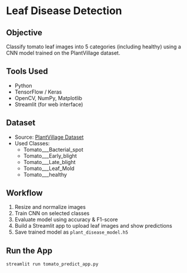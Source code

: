 # Leaf Disease Detection

## Objective
Classify tomato leaf images into 5 categories (including healthy) using a CNN model trained on the PlantVillage dataset.

## Tools Used
- Python
- TensorFlow / Keras
- OpenCV, NumPy, Matplotlib
- Streamlit (for web interface)

## Dataset
- Source: [PlantVillage Dataset](https://www.kaggle.com/datasets/emmarex/plantdisease)
- Used Classes:
  - Tomato___Bacterial_spot
  - Tomato___Early_blight
  - Tomato___Late_blight
  - Tomato___Leaf_Mold
  - Tomato___healthy

## Workflow
1. Resize and normalize images
2. Train CNN on selected classes
3. Evaluate model using accuracy & F1-score
4. Build a Streamlit app to upload leaf images and show predictions
5. Save trained model as `plant_disease_model.h5`

## Run the App
```bash
streamlit run tomato_predict_app.py
